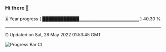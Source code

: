 ### Hi there 👋

⏳ Year progress { ████████████▁▁▁▁▁▁▁▁▁▁▁▁▁▁▁▁▁▁ } 40.30 %

---

⏰ Updated on Sat, 28 May 2022 01:53:45 GMT

![Progress Bar CI](https://github.com/ZhaoGui/ZhaoGui/workflows/Progress%20Bar%20CI/badge.svg)
